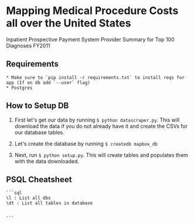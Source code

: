 # Mapping Medical Procedure Costs all over the United States 

Inpatient Prospective Payment System Provider Summary for Top 100 Diagnoses FY2011


## Requirements

	* Make sure to `pip install -r requirements.txt` to install reqs for app (If on db add `--user` flag)
	* Postgres


## How to Setup DB

1. First let's get our data by running `$ python datascraper.py`. This will download the data if you do not 
already have it and create the CSVs for our database tables. 

2. Let's create the database by running `$ createdb mapbox_db` 

3. Next, run `$ python setup.py`. This will create tables and populates them with the
data downloaded.


## PSQL Cheatsheet

	```sql
	\l : List all dbs
	\dt : List all tables in database


	```